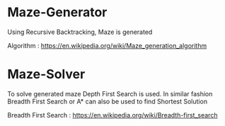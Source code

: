 # Maze-Generator
Using Recursive Backtracking, Maze is generated

Algorithm : 
https://en.wikipedia.org/wiki/Maze_generation_algorithm

# Maze-Solver
To solve generated maze Depth First Search is used. In similar fashion Breadth First Search or A* can also be used to find Shortest Solution

Breadth First Search : https://en.wikipedia.org/wiki/Breadth-first_search
